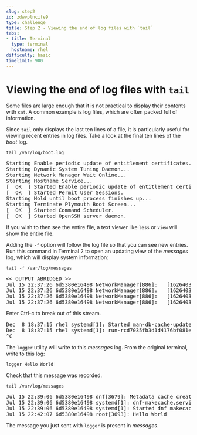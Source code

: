 ```yaml
---
slug: step2
id: zdwvplncife9
type: challenge
title: Step 2 - Viewing the end of log files with `tail`
tabs:
- title: Terminal
  type: terminal
  hostname: rhel
difficulty: basic
timelimit: 900
---
```

# Viewing the end of log files with `tail`

Some files are large enough that it is not practical to display their contents
with `cat`. A common example is log files, which are often packed full of
information.

Since `tail` only displays the last ten lines of a file, it is particularly
useful for viewing recent entries in log files. Take a look at the final
ten lines of the _boot_ log.

```
tail /var/log/boot.log
```

<pre class=file>
Starting Enable periodic update of entitlement certificates....
Starting Dynamic System Tuning Daemon...
Starting Network Manager Wait Online...
Starting Hostname Service...
[  OK  ] Started Enable periodic update of entitlement certificates..
[  OK  ] Started Permit User Sessions.
Starting Hold until boot process finishes up...
Starting Terminate Plymouth Boot Screen...
[  OK  ] Started Command Scheduler.
[  OK  ] Started OpenSSH server daemon.
</pre>

If you wish to then see the entire file, a text viewer like `less` or `view`
will show the entire file.

Adding the `-f` option will follow the log file so that you can see new entries.
Run this command in Terminal 2 to open an updating view of the _messages_ log, which
will display system information:

```
tail -f /var/log/messages
```

<pre class=file>
<< OUTPUT ABRIDGED >>
Jul 15 22:37:26 6d5380e16498 NetworkManager[886]: <warn>  [1626403046.8294] device (ens5): Activation: failed for connection 'Wired connection 1'
Jul 15 22:37:26 6d5380e16498 NetworkManager[886]: <info>  [1626403046.8298] device (ens5): state change: failed -> disconnected (reason 'none', sys-iface-state: 'managed')
Jul 15 22:37:26 6d5380e16498 NetworkManager[886]: <info>  [1626403046.8343] dhcp4 (ens5): canceled DHCP transaction
Jul 15 22:37:26 6d5380e16498 NetworkManager[886]: <info>  [1626403046.8343] dhcp4 (ens5): state changed timeout -> done
</pre>

Enter Ctrl-c to break out of this stream.

<pre>
Dec  8 18:37:15 rhel systemd[1]: Started man-db-cache-update.service.
Dec  8 18:37:15 rhel systemd[1]: run-rcd7035fb3d1d4176bf081e5732f65f65.service: Succeeded.
^C
</pre>

The `logger` utility will write to this _messages_ log. From the original terminal,
write to this log:

```
logger Hello World
```

Check that this message was recorded.
```
tail /var/log/messages
```

<pre class=file>
Jul 15 22:39:06 6d5380e16498 dnf[3679]: Metadata cache created.
Jul 15 22:39:06 6d5380e16498 systemd[1]: dnf-makecache.service: Succeeded.
Jul 15 22:39:06 6d5380e16498 systemd[1]: Started dnf makecache.
Jul 15 22:42:07 6d5380e16498 root[3693]: Hello World
</pre>

The message you just sent with `logger` is present in _messages_.
